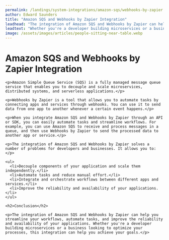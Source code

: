 ```yaml
---
permalink: /landings/system-integrations/amazon-sqs/webhooks-by-zapier
author: Edward Saunders
title: "Amazon SQS and Webhooks by Zapier Integration"
leadhead: "The integration of Amazon SQS and Webhooks by Zapier can help you streamline your workflows, automate tasks, and improve the reliability and availability of your applications"
leadtext: "Whether you're a developer building microservices or a business looking to optimize your processes, this integration can help you achieve your goals."
image: /assets/images/articles/people-sitting-near-table.webp
---
```

<div class="arttext">    <h1>Amazon SQS and Webhooks by Zapier Integration</h1>

    <p>Amazon Simple Queue Service (SQS) is a fully managed message queue service that enables you to decouple and scale microservices, distributed systems, and serverless applications.</p>

    <p>Webhooks by Zapier is a tool that allows you to automate tasks by connecting apps and services through webhooks. You can use it to send data from one app to another whenever a certain event happens.</p>

    <p>When you integrate Amazon SQS and Webhooks by Zapier through an API or SDK, you can easily automate tasks and streamline workflows. For example, you can use Amazon SQS to receive and process messages in a queue, and then use Webhooks by Zapier to send the processed data to another app or service.</p>

    <p>The integration of Amazon SQS and Webhooks by Zapier solves a number of problems for developers and businesses. It allows you to:</p>

    <ul>
      <li>Decouple components of your application and scale them independently.</li>
      <li>Automate tasks and reduce manual effort.</li>
      <li>Integrate and orchestrate workflows between different apps and services.</li>
      <li>Improve the reliability and availability of your applications.</li>
    </ul>

    <h2>Conclusion</h2>

    <p>The integration of Amazon SQS and Webhooks by Zapier can help you streamline your workflows, automate tasks, and improve the reliability and availability of your applications. Whether you're a developer building microservices or a business looking to optimize your processes, this integration can help you achieve your goals.</p>
</div>
